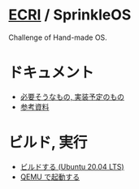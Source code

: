 # [ECRI](https://gitlab.pepepper.cf/ECRI) / SprinkleOS
Challenge of Hand-made OS.

# ドキュメント
* [必要そうなもの, 実装予定のもの](docs/todo.md)
* [参考資料](docs/references.md)

# ビルド, 実行
* [ビルドする (Ubuntu 20.04 LTS)](docs/ubuntu.md)
* [QEMU で起動する](docs/qemu.md)

<!-- 
```git clone https://github.com/tianocore/edk2.git```  
```cd edk2```  
```git clone https://gitlab.pepepper.cf/ecri/sprinkleos.git```  
```. edksetup.sh```  
```make -C BaseTools/Source/C```  
Conf/target.txtのACTIVE_PLATFORMをsprinkleos/sprinkleos.dscに TARGET_ARCHをX64に TOOL_CHAIN_TAGをGCC5に  
```build```  
出来上がったBuild/SprinkleOSX64/DEBUG_GCC5/X64/sprinkleos.efiを上手いこと起動
-->